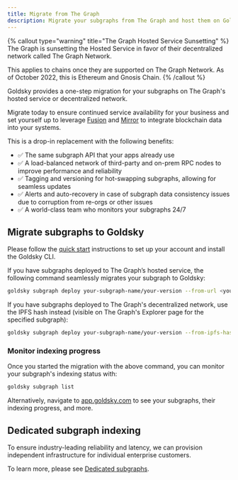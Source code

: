 ```yaml
---
title: Migrate from The Graph
description: Migrate your subgraphs from The Graph and host them on Goldsky
---
```


{% callout type="warning" title="The Graph Hosted Service Sunsetting" %}
The Graph is sunsetting the Hosted Service in favor of their decentralized network called The Graph Network.

This applies to chains once they are supported on The Graph Network. As of October 2022, this is Ethereum and Gnosis Chain.
{% /callout %}

Goldsky provides a one-step migration for your subgraphs on The Graph's hosted service or decentralized network.

Migrate today to ensure continued service availability for your business and set yourself up to leverage [Fusion](/fusion) and [Mirror](/mirror) to integrate blockchain data into your systems.

This is a drop-in replacement with the following benefits:

- ✅ The same subgraph API that your apps already use
- ✅ A load-balanced network of third-party and on-prem RPC nodes to improve performance and reliability
- ✅ Tagging and versioning for hot-swapping subgraphs, allowing for seamless updates
- ✅ Alerts and auto-recovery in case of subgraph data consistency issues due to corruption from re-orgs or other issues
- ✅ A world-class team who monitors your subgraphs 24/7

## Migrate subgraphs to Goldsky

Please follow the [quick start](/#quick-start) instructions to set up your account and install the Goldsky CLI.

If you have subgraphs deployed to The Graph’s hosted service, the following command seamlessly migrates your subgraph to Goldsky:

```bash
goldsky subgraph deploy your-subgraph-name/your-version --from-url <your-subgraph-query-url>
```

If you have subgraphs deployed to The Graph's decentralized network, use the IPFS hash instead (visible on The Graph's Explorer page for the specified subgraph):

```bash
goldsky subgraph deploy your-subgraph-name/your-version --from-ipfs-hash <your-subgraph-ipfs-hash>
```

### Monitor indexing progress

Once you started the migration with the above command, you can monitor your subgraph's indexing status with:

```bash
goldsky subgraph list
```

Alternatively, navigate to [app.goldsky.com](https://app.goldsky.com) to see your subgraphs, their indexing progress, and more.

## Dedicated subgraph indexing

To ensure industry-leading reliability and latency, we can provision independent infrastructure for individual enterprise customers.

To learn more, please see [Dedicated subgraphs](/subgraphs/dedicated-subgraphs).

